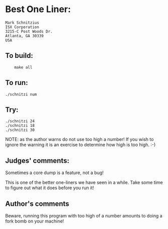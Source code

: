 # Best One Liner:

    Mark Schnitzius
    ISX Corporation
    3215-C Post Woods Dr.
    Atlanta, GA 30339 
    USA

## To build:

        make all

## To run:

	./schnitzi num

## Try:
	./schnitzi 24
	./schnitzi 18
	./schnitzi 30

NOTE: as the author warns do not use too high a number! If you wish to ignore
the warning it is an exercise to determine how high is too high. :-)

## Judges' comments:

Sometimes a core dump is a feature, not a bug!

This is one of the better one-liners we have seen in a while.
Take some time to figure out what it does before you run it!

## Author's comments

Beware, running this program with too high of a number
amounts to doing a fork bomb on your machine!
